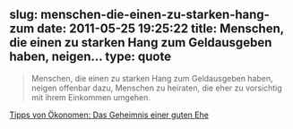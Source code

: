 slug: menschen-die-einen-zu-starken-hang-zum
date: 2011-05-25 19:25:22
title: Menschen, die einen zu starken Hang zum Geldausgeben haben, neigen...
type: quote
---

> Menschen, die einen zu starken Hang zum Geldausgeben haben, neigen offenbar dazu, Menschen zu heiraten, die eher zu vorsichtig mit ihrem Einkommen umgehen.

[Tipps von Ökonomen: Das Geheimnis einer guten Ehe](http://www.faz.net/artikel/C31364/tipps-von-oekonomen-das-geheimnis-einer-guten-ehe-30344259.html)
